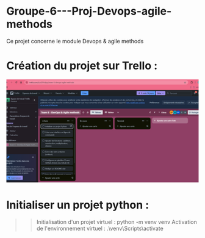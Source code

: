 # Groupe-6---Proj-Devops-agile-methods
Ce projet concerne le module Devops &amp; agile methods

# Création du projet sur Trello : 
![alt text](image.png)

# Initialiser un projet python : 

>> Initialisation d'un projet virtuel : python -m venv venv
>> Activation de l'environnement virtuel : .\venv\Scripts\activate

